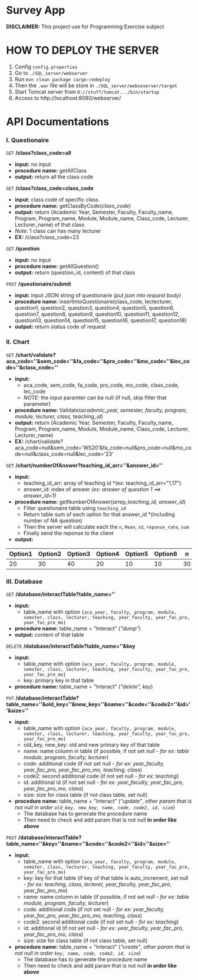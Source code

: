 # Survey App
 **DISCLAIMER:** This project use for Programming Exercise subject

 
# HOW TO DEPLOY THE SERVER
1. Config `config.properties`
2. Go to `./SQL_server/webserver`
3. Run `mvn clean package cargo:redeploy`
4. Then the `.war` file will be store in `./SQL_server/webseverver/target` 
5. Start Tomcat server from `D://stuff/tomcat.../bin/startup`
6. Access to http://localhost:8080/webserver/

 # API Documentations

### I. Questionaire

`GET` **/class?class_code=all**
- **input:** no input
- **procedure name:** getAllClass
- **output:** return all the class code

`GET` **/class?class_code=class_code**
- **input:** class code of specific class
- **procedure name:** getClassByCode(*class_code*)
- **output:** return (Academic Year, Semester, Faculty, Faculty_name, Program, Program_name, Module, Module_name, Class_code, Lecturer, Lecturer_name) of that class
- *Note:* 1 class can has many lecturer
- **EX:** /class?class_code=23

`GET` **/question**
- **input:** no input
- **procedure name:** getAllQuestion()
- **output:** return (question_id, content) of that class

`POST` **/questionaire/submit**
- **input:** input JSON string of questionarie *(put json into request body)*
- **procedure name:** insertIntoQuestionaire(class_code, lectecturer, question1, question2, question3, question4, question5, question6, question7,  question8, question9, question10, question11, question12, question13, question14, question15, question16, question17, question18)
- **output:** return status code of request

### II. Chart

`GET` **/chart/validate?aca_code=''&sem_code=''&fa_code=''&pro_code=''&mo_code=''&lec_code=''&class_code=''**
- **input:** 
    - aca_code, sem_code, fa_code, pro_code, mo_code, class_code, lec_code
    - *NOTE:* the input paramter can be null (if null, skip filter that parameter)
- **procedure name:** Validate(*academic_year, semester, faculty, program, module, lecturer, class, teaching_id*)
- **output:** return (Academic Year, Semester, Faculty, Faculty_name, Program, Program_name, Module, Module_name, Class_code, Lecturer, Lecturer_name)
- **EX:** /chart/validate?aca_code=null&sem_code='WS20'&fa_code=null&pro_code=null&mo_code=null&class_code=null&lec_code='23'

`GET` **/chart/numberOfAnswer?teaching_id_arr=''&answer_id=''**
- **input:** 
    - teaching_id_arr: array of teaching id *(ex: teaching_id_arr="1,17")
    - answer_id: index of answer *(ex: answer of question 1 ==> answer_id=1)*
- **procedure name:** getNumberOfAnswer(*array_teaching_id, answer_id*)
    - Filter questionaire table using `teaching_id` 
    - Return table sum of each option for that answer_id *(including number of NA question)
    - Then the server will calculate each the `n`, `Mean`, `sd`, `reponse_rate`, `sum`
    - Finally send the reponse to the client
- **output:**

| **Option1** | **Option2** | **Option3** | **Option4** | **Option5** | **Option6** | **n** | **mean** | **sd** | **reponse_rate** | **sum** |
|-------------|-------------|-------------|-------------|-------------|-------------|-------|----------|--------|------------------|---------|
| 20          | 30          | 40          | 20          | 10          | 10          | 30    | 4.4      | 20     | 10               | 130     |


### III. Database
`GET` **/database/interactTable?table_name=''**
- **input:** 
  - table_name with option `{aca_year, faculty, program, module, semster, class, lecturer, teaching, year_faculty, year_fac_pro, year_fac_pro_mo}`
- **procedure name:** table_name + "Interact" (*"dump"*)
- **output:** content of that table

`DELETE` **/database/interactTable?table_name=''&key**
- **input:**
  - table_name with option `{aca_year, faculty, program, module, semster, class, lecturer, teaching, year_faculty, year_fac_pro, year_fac_pro_mo}`
  - key: primary key in that table
- **procedure name:** table_name + "Interact" (*"delete", key*)


`PUT` **/database/interactTable?table_name=''&old_key=''&new_key=''&name=''&code=''&code2=''&id=''&size=''**
- **input:**
  - table_name with option `{aca_year, faculty, program, module, semster, class, lecturer, teaching, year_faculty, year_fac_pro, year_fac_pro_mo}`
  - old_key, new_key: old and new primary key of that table
  - name: name column in table (if possible, if not set *null* - *for ex: table module, program, faculty, lecturer*) 
  - code: additional code (if not set null - *for ex: year_faculty, year_fac_pro, year_fac_pro_mo, teaching, class*)
  - code2: second additional code (if not set null - *for ex: teaching*)
  - id: additional id (if not set null - *for ex: year_faculty, year_fac_pro, year_fac_pro_mo, class*)
  - size: size for class table (if not class table, set null)
- **procedure name:** table_name + "Interact" (*"update"*, *other param that is not null in order `old_key, new_key, name, code, code2, id, size`*)
  - The database has to generate the procedure name
  - Then need to check and add param that is not null **in order like above**

`POST` **/database/interactTable?table_name=''&key=''&name=''&code=''&code2=''&id=''&size=''**
- **input:**
  - table_name with option `{aca_year, faculty, program, module, semster, class, lecturer, teaching, year_faculty, year_fac_pro, year_fac_pro_mo}`
  - key: key for that table (if key of that table is auto_increment, set null - *for ex: teaching, class, lecterer, year_faculty, year_fac_pro, year_fac_pro_mo*)
  - name: name column in table (if possible, if not set *null* - *for ex: table module, program, faculty, lecturer*) 
  - code: additional code (if not set null - *for ex: year_faculty, year_fac_pro, year_fac_pro_mo, teaching, class*)
  - code2: second additional code (if not set null - *for ex: teaching*)
  - id: additional id (if not set null - *for ex: year_faculty, year_fac_pro, year_fac_pro_mo, class*)
  - size: size for class table (if not class table, set null)
- **procedure name:** table_name + "Interact" (*"create"*, *other param that is not null in order `key, name, code, code2, id, size`*)
  - The database has to generate the procedure name
  - Then need to check and add param that is not null **in order like above**
